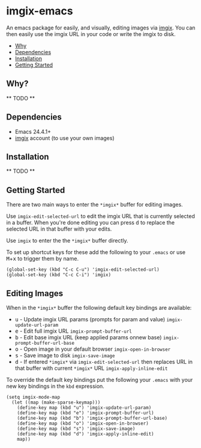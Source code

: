imgix-emacs
===========

An emacs package for easily, and visually, editing images via [imgix](http://www.imgix.com). You can then easily use the imgix URL in your code or write the imgix to disk.

* [Why](#why)
* [Dependencies](#dependencies)
* [Installation](#install)
* [Getting Started](#getting-started)

<a name="why"></a>
Why?
----

** TODO **

<a name="dependencies"></a>
Dependencies
------------
* Emacs 24.4.1+
* [imgix](http://www.imgix.com) account (to use your own images)

<a name="install"></a>
Installation
------------

** TODO **

<a name="getting-started"></a>
Getting Started
---------------

There are two main ways to enter the `*imgix*` buffer for editing images.

Use `imgix-edit-selected-url` to edit the imgix URL that is currently selected in a buffer. When you're done editing you can press <kbd>d</kbd> to replace the selected URL in that buffer with your edits.

Use `imgix` to enter the the `*imgix*` buffer directly.

To set up shortcut keys for these add the following to your `.emacs` or use <kbd>M</kbd>+<kbd>x</kbd> to trigger them by name.

    (global-set-key (kbd "C-c C-u") 'imgix-edit-selected-url)
    (global-set-key (kbd "C-c C-i") 'imgix)


Editing Images
--------------
When in the `*imgix*` buffer the following default key bindings are available:

* <kbd>u</kbd> - Update imgix URL params (prompts for param and value) `imgix-update-url-param`
* <kbd>e</kbd> - Edit full imgix URL `imgix-prompt-buffer-url`
* <kbd>b</kbd> - Edit base imgix URL (keep applied params onnew base) `imgix-prompt-buffer-url-base`
* <kbd>o</kbd> - Open image in your default browser `imgix-open-in-browser`
* <kbd>s</kbd> - Save image to disk `imgix-save-image`
* <kbd>d</kbd> - If entered `*imgix*` via `imgix-edit-selected-url` then replaces URL in that buffer with current `*imgix*` URL  `imgix-apply-inline-edit`

To override the default key bindings put the following your `.emacs` with your new key bindings in the `kbd` expression.

    (setq imgix-mode-map
      (let ((map (make-sparse-keymap)))
        (define-key map (kbd "u") 'imgix-update-url-param)
        (define-key map (kbd "e") 'imgix-prompt-buffer-url)
        (define-key map (kbd "b") 'imgix-prompt-buffer-url-base)
        (define-key map (kbd "o") 'imgix-open-in-browser)
        (define-key map (kbd "s") 'imgix-save-image)
        (define-key map (kbd "d") 'imgix-apply-inline-edit)
        map))
